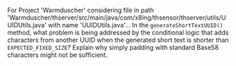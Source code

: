 For Project 'Warmduscher' considering file in path 'Warmduscher/thserver/src/main/java/com/x8ing/thsensor/thserver/utils/UUIDUtils.java' with name 'UUIDUtils.java'... 
In the `generateShortTextUUID()` method, what problem is being addressed by the conditional logic that adds characters from another UUID when the generated short text is shorter than `EXPECTED_FIXED_SIZE`? Explain why simply padding with standard Base58 characters might not be sufficient.
